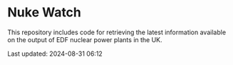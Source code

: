 # Nuke Watch

This repository includes code for retrieving the latest information available on the output of EDF nuclear power plants in the UK.

Last updated: 2024-08-31 06:12